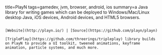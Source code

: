 title=PlayN
tags=gamedev, jvm, browser, android, ios
summary=a Java library for writing games which can be deployed to Windows/Mac/Linux desktop Java, iOS devices, Android devices, and HTML5 browsers.
~~~~~~

[Website](http://playn.io/) | [Source](https://github.com/playn/playn)

[TriplePlay](https://github.com/threerings/tripleplay) library builds on PlayN to provide a UI toolkit, tweened animations, keyframe animation, particle systems, and much more.
